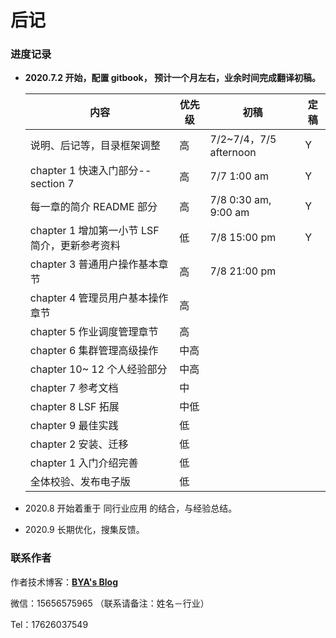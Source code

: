 # 后记

### 进度记录

- **2020.7.2 开始，配置 gitbook， 预计一个月左右，业余时间完成翻译初稿。**
  
  | 内容                                          | 优先级 | 初稿                   | 定稿 |
  | --------------------------------------------- | ------ | ---------------------- | ---- |
  | 说明、后记等，目录框架调整                    | 高     | 7/2~7/4，7/5 afternoon | Y    |
  | chapter 1 快速入门部分--section 7             | 高     | 7/7 1:00 am            | Y    |
  | 每一章的简介 README 部分                      | 高     | 7/8 0:30 am, 9:00 am   | Y    |
  | chapter 1 增加第一小节 LSF 简介，更新参考资料 | 低     | 7/8 15:00 pm           | Y    |
  | chapter 3 普通用户操作基本章节                | 高     | 7/8 21:00 pm           |      |
  | chapter 4 管理员用户基本操作章节              | 高     |                        |      |
  | chapter 5 作业调度管理章节                    | 高     |                        |      |
  | chapter 6 集群管理高级操作                    | 中高   |                        |      |
  | chapter 10~ 12 个人经验部分                   | 中高   |                        |      |
  | chapter 7 参考文档                            | 中     |                        |      |
  | chapter 8 LSF 拓展                            | 中低   |                        |      |
  | chapter 9 最佳实践                            | 低     |                        |      |
  | chapter 2 安装、迁移                          | 低     |                        |      |
  | chapter 1 入门介绍完善                        | 低     |                        |      |
  | 全体校验、发布电子版                          | 低     |                        |      |
  



- 2020.8 开始着重于 同行业应用 的结合，与经验总结。
- 2020.9 长期优化，搜集反馈。



### 联系作者

作者技术博客：[**BYA's Blog**](http://bya.cool)

微信：15656575965 （联系请备注：姓名－行业）

Tel：17626037549